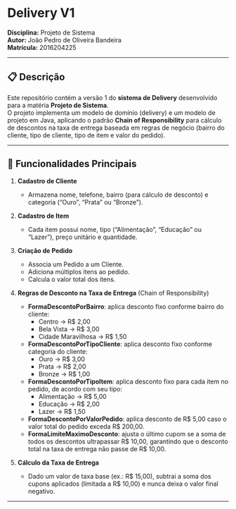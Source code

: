 # Delivery V1

**Disciplina:** Projeto de Sistema  
**Autor:** João Pedro de Oliveira Bandeira  
**Matrícula:** 2016204225  

---

## 📋 Descrição

Este repositório contém a versão 1 do **sistema de Delivery** desenvolvido para a matéria **Projeto de Sistema**.  
O projeto implementa um modelo de domínio (delivery) e um modelo de projeto em Java, aplicando o padrão **Chain of Responsibility** para cálculo de descontos na taxa de entrega baseada em regras de negócio (bairro do cliente, tipo de cliente, tipo de item e valor do pedido).

---

## 🚀 Funcionalidades Principais

1. **Cadastro de Cliente**  
   - Armazena nome, telefone, bairro (para cálculo de desconto) e categoria (“Ouro”, “Prata” ou “Bronze”).

2. **Cadastro de Item**  
   - Cada item possui nome, tipo (“Alimentação”, “Educação” ou “Lazer”), preço unitário e quantidade.

3. **Criação de Pedido**  
   - Associa um Pedido a um Cliente.
   - Adiciona múltiplos itens ao pedido.
   - Calcula o valor total dos itens.

4. **Regras de Desconto na Taxa de Entrega** (Chain of Responsibility)  
   - **FormaDescontoPorBairro**: aplica desconto fixo conforme bairro do cliente:
     - Centro → R$ 2,00  
     - Bela Vista → R$ 3,00  
     - Cidade Maravilhosa → R$ 1,50  
   - **FormaDescontoPorTipoCliente**: aplica desconto fixo conforme categoria do cliente:
     - Ouro → R$ 3,00  
     - Prata → R$ 2,00  
     - Bronze → R$ 1,00  
   - **FormaDescontoPorTipoItem**: aplica desconto fixo para cada item no pedido, de acordo com seu tipo:
     - Alimentação → R$ 5,00  
     - Educação → R$ 2,00  
     - Lazer → R$ 1,50  
   - **FormaDescontoPorValorPedido**: aplica desconto de R$ 5,00 caso o valor total do pedido exceda R$ 200,00.  
   - **FormaLimiteMaximoDesconto**: ajusta o último cupom se a soma de todos os descontos ultrapassar R$ 10,00, garantindo que o desconto total na taxa de entrega não passe de R$ 10,00.

5. **Cálculo da Taxa de Entrega**  
   - Dado um valor de taxa base (ex.: R$ 15,00), subtrai a soma dos cupons aplicados (limitada a R$ 10,00) e nunca deixa o valor final negativo.

---
